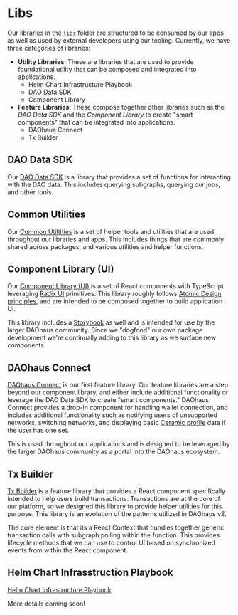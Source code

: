 # Libs

Our libraries in the `libs` folder are structured to be consumed by our apps as well as used by external developers using our tooling. Currently, we have three categories of libraries:

- **Utility Libraries**: These are libraries that are used to provide foundational utility that can be composed and integrated into applications.
  - Helm Chart Infrastructure Playbook
  - DAO Data SDK
  - Component Library
- **Feature Libraries**: These compose together other libraries such as the _DAO Data SDK_ and the _Component Library_ to create "smart components" that can be integrated into applications.
  - DAOhaus Connect
  - Tx Builder

## DAO Data SDK

Our [DAO Data SDK](./libs/dao-data-sdk) is a library that provides a set of functions for interacting with the DAO data. This includes querying subgraphs, querying our jobs, and other tools.

## Common Utilities

Our [Common Utiltities](./libs/common-utilities) is a set of helper tools and utilities that are used throughout our libraries and apps. This includes things that are commonly shared across packages, and various utilities and helper functions.

## Component Library (UI)

Our [Component Library (UI)](./libs/ui) is a set of React components with TypeScript leveraging [Radix UI](https://www.radix-ui.com/) primitives. This library roughly follows [Atomic Design principles](https://bradfrost.com/blog/post/atomic-web-design/), and are intended to be composed together to build application UI.

This library includes a [Storybook](https://storybook.js.org/) as well and is intended for use by the larger DAOhaus community. Since we "dogfood" our own package development we're continually adding to this library as we surface new components.

## DAOhaus Connect

[DAOhaus Connect](./libs/daohaus-connect-feature) is our first feature library. Our feature libraries are a step beyond our component library, and either include additional functionality or leverage the DAO Data SDK to create "smart components." DAOhaus Connect provides a drop-in component for handling wallet connection, and includes additional functionality such as notifying users of unsupported networks, switching networks, and displaying basic [Ceramic profile](https://ceramic.network/) data if the user has one set.

This is used throughout our applications and is designed to be leveraged by the larger DAOhaus community as a portal into the DAOhaus ecosystem.

## Tx Builder

[Tx Builder](./libs/tx-builder-feature) is a feature library that provides a React component specifically intended to help users build transactions. Transactions are at the core of our platform, so we designed this library to provide helper utilities for this purpose. This library is an evolution of the patterns utilized in DAOhaus v2.

The core element is that its a React Context that bundles together generic transaction calls with subgraph polling within the function. This provides lifecycle methods that we can use to control UI based on synchronized events from within the React component.

## Helm Chart Infrasstruction Playbook

[Helm Chart Infrastructure Playbook](./libs/infra-chart)

More details coming soon!
